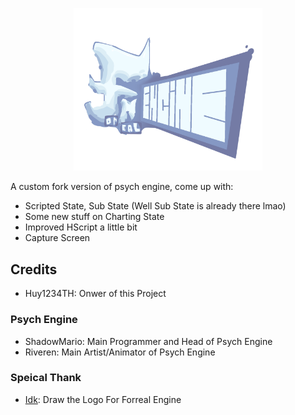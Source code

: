 <p align="center"><img src="https://github.com/FNF-ForrealEngine-Organization/FNF-FR-Engine/blob/main/logo.png" alt="Logo Forreal Engine" width="60%"></p>

A custom fork version of psych engine, come up with:
- Scripted State, Sub State (Well Sub State is already there lmao)
- Some new stuff on Charting State
- Improved HScript a little bit
- Capture Screen

## Credits
* Huy1234TH: Onwer of this Project
### Psych Engine
* ShadowMario: Main Programmer and Head of Psych Engine
* Riveren: Main Artist/Animator of Psych Engine
### Speical Thank
* [Idk](https://www.youtube.com/channel/UCPJ_yfqTOYRKE05Suy7FIbA): Draw the Logo For Forreal Engine
